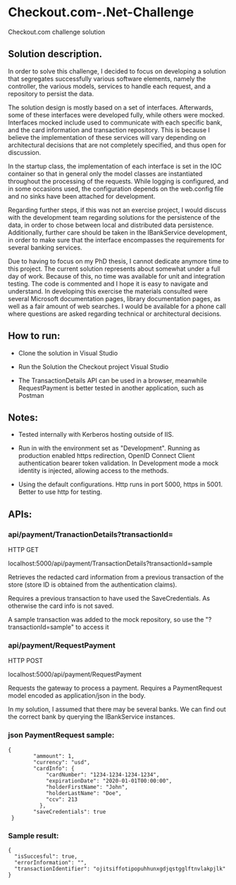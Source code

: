 # Checkout.com-.Net-Challenge
Checkout.com challenge solution

## Solution description. 

In order to solve this challenge, I decided to focus on developing a solution that segregates successfully various software elements, namely the controller, the various models, services to handle each request, and a repository to persist the data. 

  The solution design is mostly based on a set of interfaces. Afterwards, some of these interfaces were developed fully, while others were mocked. Interfaces mocked include used to communicate with each specific bank, and the card information and transaction repository. This is because I believe the implementation of these services will vary depending on architectural decisions that are not completely specified, and thus open for discussion.
  
  In the startup class, the implementation of each interface is set in the IOC container so that in general only the model classes are instantiated throughout the processing of the requests. While logging is configured, and in some occasions used, the configuration depends on the web.config file and no sinks have been attached for development.
  
  Regarding further steps, if this was not an exercise project, I would discuss with the development team regarding solutions for the persistence of the data, in order to chose between local and distributed data persistence. Additionally, further care should be taken in the IBankService development, in order to make sure that the interface encompasses the requirements for several banking services.
  
  Due to having to focus on my PhD thesis, I cannot dedicate anymore time to this project. The current solution represents about somewhat under a full day of work. Because of this, no time was available for unit and integration testing. The code is commented and I hope it is easy to navigate and understand. In developing this exercise the materials consulted were several Microsoft documentation pages, library documentation pages, as well as a fair amount of web searches. I would be available for a phone call where questions are asked regarding technical or architectural decisions.


## How to run: 

  - Clone the solution in Visual Studio
  
  - Run the Solution the Checkout project Visual Studio
  
  - The TransactionDetails API can be used in a browser, meanwhile RequestPayment is better tested in another application, such as Postman
  
## Notes: 
  - Tested internally with Kerberos hosting outside of IIS.
  
  - Run in with the environment set as "Development". Running as production enabled https redirection, OpenID Connect Client authentication bearer token validation. In Development mode a mock identity is injected, allowing access to the methods.
  
  - Using the default configurations. Http runs in port 5000, https in 5001. Better to use http for testing.
  
## APIs:
  
  ### api/payment/TranactionDetails?transactionId=<transactionID>
	
  HTTP GET
  
  localhost:5000/api/payment/TransactionDetails?transactionId=sample
  
  Retrieves the redacted card information from a previous transaction of the store (store ID is obtained from the authentication claims).
  
  Requires a previous transaction to have used the SaveCredentials. As otherwise the card info is not saved.
  
  A sample transaction was added to the mock repository, so use the "?transactionId=sample" to access it
  
  
  ### api/payment/RequestPayment
  
  HTTP POST
  
  localhost:5000/api/payment/RequestPayment
 
  Requests the gateway to process a payment.
  Requires a PaymentRequest model encoded as application/json in the body.
  
  In my solution, I assumed that there may be several banks. We can find out the correct bank by querying the IBankService instances.
  
  ### json PaymentRequest sample:
  ```
  {
          "ammount": 1,
          "currency": "usd",
          "cardInfo": {
	          "cardNumber": "1234-1234-1234-1234",
	          "expirationDate": "2020-01-01T00:00:00",
	          "holderFirstName": "John",
	          "holderLastName": "Doe",
	          "ccv": 213
	        },
          "saveCredentials": true
   }
  ```
  ### Sample result:
  ```
  {
    "isSuccesful": true,
    "errorInformation": "",
    "transactionIdentifier": "ojitsiffotipopuhhunxgdjqstgglftnvlakpjlk"
  }
```
